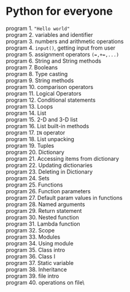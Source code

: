 # **Python for everyone**
program 1. `"Hello world"`\
program 2. variables and identifier\
program 3. numbers and arithmetic operations\
program 4. `input()`, getting input from user\
program 5. assignment operators `(=,+=,...)`\
program 6. String and String methods\
program 7. Booleans\
program 8. Type casting\
program 9. String methods\
program 10. comparison operators\
program 11. Logical Operators\
program 12. Conditional statements\
program 13. Loops\
program 14. List\
program 15. 2-D and 3-D list\
program 16. List built-in methods\
program 17. `IN` operator\
program 18. List unpacking\
program 19. Tuples\
program 20. Dictionary\
program 21. Accessing items from dictionary\
program 22. Updating dictionaries\
program 23. Deleting in Dictionary\
program 24. Sets\
program 25. Functions\
program 26. Function parameters\
program 27. Default param values in functions\
program 28. Named arguments\
program 29. Return statement\
program 30. Nested function\
program 31. Lambda function\
program 32. Scope\
program 33. Modules\
program 34. Using module\
program 35. Class intro\
program 36. Class I\
program 37. Static variable\
program 38. Inheritance\
program 39. file intro\
program 40. operations on file\